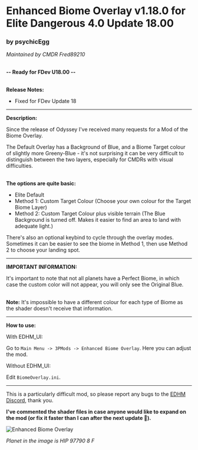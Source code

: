 # Enhanced Biome Overlay v1.18.0 for Elite Dangerous 4.0 Update 18.00

### by psychicEgg
*Maintained by CMDR Fred89210*<br><br>

**-- Ready for FDev U18.00 --**<br><br>

**Release Notes:**
- Fixed for FDev Update 18

-------------------------------------------------------------------------

**Description:**

Since the release of Odyssey I've received many requests for a Mod of the Biome Overlay.

The Default Overlay has a Background of Blue, and a Biome Target colour of slightly more Greeny-Blue - it's not surprising it can be very difficult to distinguish between the two layers, especially for CMDRs with visual difficulties.<br><br>

**The options are quite basic:**
- Elite Default
- Method 1: Custom Target Colour (Choose your own colour for the Target Biome Layer)
- Method 2: Custom Target Colour plus visible terrain (The Blue Background is turned off. Makes it easier to find an area to land with adequate light.)

There's also an optional keybind to cycle through the overlay modes. Sometimes it can be easier to see the biome in Method 1, then use Method 2 to choose your landing spot.<br>

-------------------------------------------------------------------------

**IMPORTANT INFORMATION:**

It's important to note that not all planets have a Perfect Biome, in which case the custom color will not appear, you will only see the Original Blue.<br><br>

**Note:** It's impossible to have a different colour for each type of Biome as the shader doesn't receive that information.<br>

-------------------------------------------------------------------------

**How to use:**

With EDHM_UI:

Go to `Main Menu -> 3PMods -> Enhanced Biome Overlay`. Here you can adjust the mod.

Without EDHM_UI:

Edit `BiomeOverlay.ini`.

-------------------------------------------------------------------------

This is a particularly difficult mod, so please report any bugs to the [EDHM Discord](https://discord.gg/KTYgJegfYw), thank you.

**I've commented the shader files in case anyone would like to expand on the mod (or fix it faster than I can after the next update 🙂).**<br>

![Enhanced Biome Overlay](https://github.com/psychicEgg/EDHM/blob/main/Odyssey/3rdPartyMods/BiomeOverlay/BiomeOverlay.jpg?raw=true)

*Planet in the image is HIP 97790 8 F*